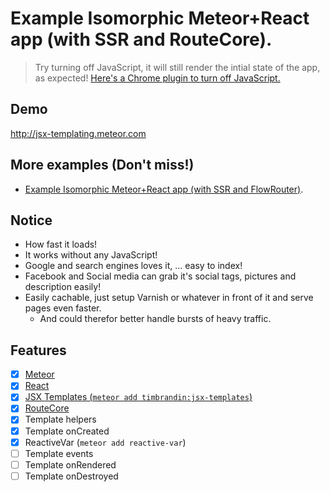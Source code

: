 # Example Isomorphic Meteor+React app (with SSR and RouteCore).

> Try turning off JavaScript, it will still render the intial  state of the app, as expected! [Here's a Chrome plugin to turn off JavaScript.](https://chrome.google.com/webstore/detail/quick-javascript-switcher/geddoclleiomckbhadiaipdggiiccfje)


## Demo
http://jsx-templating.meteor.com

## More examples (Don't miss!)
* [Example Isomorphic Meteor+React app (with SSR and FlowRouter)](https://github.com/timbrandin/hello-react-meteor).

## Notice

* How fast it loads!
* It works without any JavaScript!
* Google and search engines loves it, ... easy to index!
* Facebook and Social media can grab it's social tags, pictures and description easily!
* Easily cachable, just setup Varnish or whatever in front of it and serve pages even faster.
  * And could therefor better handle bursts of heavy traffic.

## Features

- [x] [Meteor](http://meteor.com)
- [x] [React](https://facebook.github.io/react)
- [x] [JSX Templates (```meteor add timbrandin:jsx-templates```)](https://atmospherejs.com/timbrandin/jsx-templating)
- [x] [RouteCore](https://github.com/mystor/meteor-routecore)
- [x] Template helpers
- [x] Template onCreated
- [x] ReactiveVar (```meteor add reactive-var```)
- [ ] Template events
- [ ] Template onRendered
- [ ] Template onDestroyed
